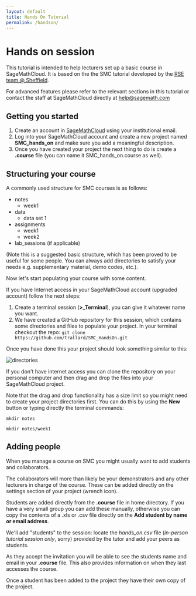 ```yaml
---
layout: default
title: Hands On Tutorial
permalink: /handson/
---
```

# Hands on session
This tutorial is intended to help lecturers set up a basic course in SageMathCloud.  It is based on the the SMC tutorial developed by the [RSE team @ Sheffield](http://rse.shef.ac.uk).

For advanced features please refer to the relevant sections in this tutorial or contact the staff at SageMathCloud directly  at help@sagemath.com  

## Getting you started
1. Create an account in [SageMathCloud](https://cloud.sagemath.com/) using your institutional email.
2. Log into your SageMathCloud account and create a new project named **SMC_hands_on** and make sure you add a meaningful description.
3. Once you have created your project the next thing to do is create a **.course** file (you can name it SMC_hands_on.course as well).

## Structuring your course
A commonly used structure for SMC courses is as follows:
  - notes
    - week1
  - data
    - data set 1
  - assignments
    - week1
    - week2
  - lab_sessions (if applicable)

(Note this is a suggested basic structure, which has been proved to be useful for some people. You can always add directories to satisfy your needs e.g. supplementary material, demo codes, etc.).

Now let's start populating your course with some content.

If you have Internet access in your SageMathCloud account (upgraded account) follow the next steps:

1. Create a terminal session (**>_Terminal**), you can give it whatever name you want.
2. We have created a GitHub repository for this session, which contains some directories and files to populate your project. In your terminal checkout the repo:
`git clone https://github.com/trallard/SMC_HandsOn.git`

Once you have done this your project should look something similar to this:

![directories](assets/files.png)

If you don't have internet access you can clone the repository on your personal computer and then drag and drop the files into your SageMathCloud project.

Note that the drag and drop functionality has a size limit so you might need to create your project directories first. You can do this by using the **New** button or typing directly the terminal commands:

`mkdir notes`

`mkdir notes/week1`

## Adding people
When you manage a course on SMC you might usually want to add students and collaborators.

The collaborators will more than likely be your demonstrators and any other lecturers in charge of the course. These can be added directly on the settings section of your project (wrench icon).

Students are added directly from the **.course** file in home directory. If you have a very small group you can add these manually, otherwise you can copy the contents of a .xls or .csv file directly on the **Add student by name or email address**.

We'll add "students" to the session: locate the *hands_on.csv* file (*in-person tutorial session only*, sorry) provided by the tutor and add your peers as students.

As they accept the invitation you will be able to see the students name and email  in your **.course** file. This also provides information on when they last accesses the course.

Once a student has been added to the project they have their own copy of the project.
